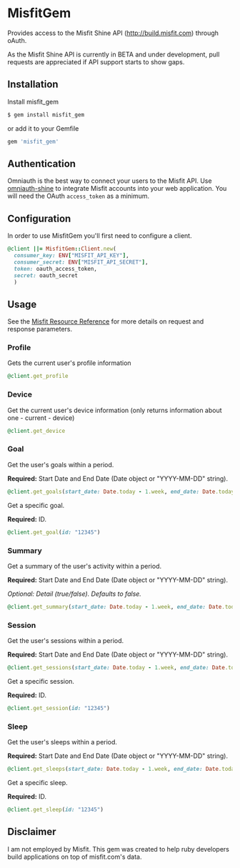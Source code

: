 MisfitGem
==========

Provides access to the Misfit Shine API (http://build.misfit.com) through oAuth.

As the Misfit Shine API is currently in BETA and under development, pull requests are appreciated if API support starts to show gaps.

## Installation

Install misfit_gem

```bash
$ gem install misfit_gem
```

or add it to your Gemfile

```ruby
gem 'misfit_gem'
```

## Authentication

Omniauth is the best way to connect your users to the Misfit API. Use [omniauth-shine](https://github.com/socialworkout/omniauth-shine) to integrate Misfit accounts into your web application. You will need the OAuth `access_token` as a minimum.

## Configuration

In order to use MisfitGem you'll first need to configure a client.

```ruby
@client ||= MisfitGem::Client.new(
  consumer_key: ENV["MISFIT_API_KEY"],
  consumer_secret: ENV["MISFIT_API_SECRET"],
  token: oauth_access_token,
  secret: oauth_secret
  )
```

## Usage

See the [Misfit Resource Reference](https://build.misfit.com/docs/references#APIReferences-ResourceServerAPIs) for more details on request and response parameters.

### Profile

Gets the current user's profile information

```ruby
@client.get_profile
```

### Device

Get the current user's device information (only returns information about one - current - device)

```ruby
@client.get_device
```

### Goal

Get the user's goals within a period. 

**Required:** Start Date and End Date (Date object or "YYYY-MM-DD" string).

```ruby
@client.get_goals(start_date: Date.today - 1.week, end_date: Date.today)
```


Get a specific goal.

**Required:** ID.

```ruby
@client.get_goal(id: "12345")
```

### Summary

Get a summary of the user's activity within a period.

**Required:** Start Date and End Date (Date object or "YYYY-MM-DD" string).

*Optional: Detail (true/false). Defaults to false.*

```ruby
@client.get_summary(start_date: Date.today - 1.week, end_date: Date.today, detail: true)
```

### Session

Get the user's sessions within a period. 

**Required:** Start Date and End Date (Date object or "YYYY-MM-DD" string).

```ruby
@client.get_sessions(start_date: Date.today - 1.week, end_date: Date.today)
```


Get a specific session.

**Required:** ID.

```ruby
@client.get_session(id: "12345")
```

### Sleep

Get the user's sleeps within a period. 

**Required:** Start Date and End Date (Date object or "YYYY-MM-DD" string).

```ruby
@client.get_sleeps(start_date: Date.today - 1.week, end_date: Date.today)
```


Get a specific sleep.

**Required:** ID.

```ruby
@client.get_sleep(id: "12345")
```

## Disclaimer

I am not employed by Misfit. This gem was created to help ruby developers build applications on top of misfit.com's data.
